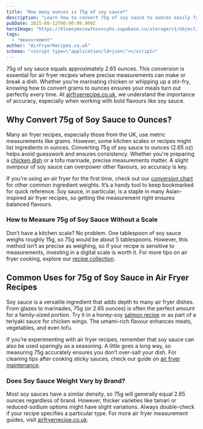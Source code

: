 ```yaml
---
title: "How many ounces is 75g of soy sauce?"
description: "Learn how to convert 75g of soy sauce to ounces easily for precise air fryer recipes. Get accurate measurements in seconds!"
pubDate: 2025-08-12T00:00:00.000Z
heroImage: "https://klueoymssxwfnxsvcyhv.supabase.co/storage/v1/object/public/md/75g-soy-sauce-to-ounces-7602c56f.webp"
tags:
  - "measurement"
author: "AirFryerRecipes.co.uk"
schema: "<script type=\"application/ld+json\"></script>"
---
```


<p>75g of soy sauce equals approximately 2.65 ounces. This conversion is essential for air fryer recipes where precise measurements can make or break a dish. Whether you're marinating chicken or whipping up a stir-fry, knowing how to convert grams to ounces ensures your meals turn out perfectly every time. At <a href=https://www.airfryerrecipe.co.uk>airfryerrecipe.co.uk</a>, we understand the importance of accuracy, especially when working with bold flavours like soy sauce.</p>  

<h2>Why Convert 75g of Soy Sauce to Ounces?</h2>  
<p>Many air fryer recipes, especially those from the UK, use metric measurements like grams. However, some kitchen scales or recipes might list ingredients in ounces. Converting 75g of soy sauce to ounces (2.65 oz) helps avoid guesswork and ensures consistency. Whether you're preparing a <a href=https://www.airfryerrecipe.co.uk/recipe-category/chicken>chicken dish</a> or a tofu marinade, precise measurements matter. A slight overpour of soy sauce can overpower other flavours, so accuracy is key.</p>  

<p>If you're using an air fryer for the first time, check out our <a href=https://www.airfryerrecipe.co.uk/air-fryer-conversion-chart>conversion chart</a> for other common ingredient weights. It’s a handy tool to keep bookmarked for quick reference. Soy sauce, in particular, is a staple in many Asian-inspired air fryer recipes, so getting the measurement right ensures balanced flavours.</p>  

<h3>How to Measure 75g of Soy Sauce Without a Scale</h3>  
<p>Don’t have a kitchen scale? No problem. One tablespoon of soy sauce weighs roughly 15g, so 75g would be about 5 tablespoons. However, this method isn’t as precise as weighing, so if your recipe is sensitive to measurements, investing in a digital scale is worth it. For more tips on air fryer cooking, explore our <a href=https://www.airfryerrecipe.co.uk/recipes>recipe collection</a>.</p>  

<h2>Common Uses for 75g of Soy Sauce in Air Fryer Recipes</h2>  
<p>Soy sauce is a versatile ingredient that adds depth to many air fryer dishes. From glazes to marinades, 75g (or 2.65 ounces) is often the perfect amount for a family-sized portion. Try it in a honey-soy <a href=https://www.airfryerrecipe.co.uk/recipe-category/salmon>salmon recipe</a> or as part of a teriyaki sauce for chicken wings. The umami-rich flavour enhances meats, vegetables, and even tofu.</p>  

<p>If you’re experimenting with air fryer recipes, remember that soy sauce can also be used sparingly as a seasoning. A little goes a long way, so measuring 75g accurately ensures you don’t over-salt your dish. For cleaning tips after cooking sticky sauces, check our guide on <a href=https://www.airfryerrecipe.co.uk/air-fryer-cleaner>air fryer maintenance</a>.</p>  

<h3>Does Soy Sauce Weight Vary by Brand?</h3>  
<p>Most soy sauces have a similar density, so 75g will generally equal 2.65 ounces regardless of brand. However, thicker varieties like tamari or reduced-sodium options might have slight variations. Always double-check if your recipe specifies a particular type. For more air fryer measurement guides, visit <a href=https://www.airfryerrecipe.co.uk>airfryerrecipe.co.uk</a>.</p>